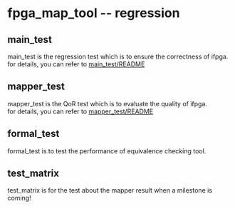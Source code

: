 # fpga_map_tool -- regression

## **main_test**
main_test is the regression test which is to ensure the correctness of ifpga.\
for details, you can refer to [main_test/README](main_test/README.md)

## **mapper_test**
mapper_test is the QoR test which is to evaluate the quality of ifpga. \
for details, you can refer to [mapper_test/README](mapper_test/README.md)

## **formal_test**
formal_test is to test the performance of equivalence checking tool.

## **test_matrix**
test_matrix is for the test about the mapper result when a milestone is coming!


